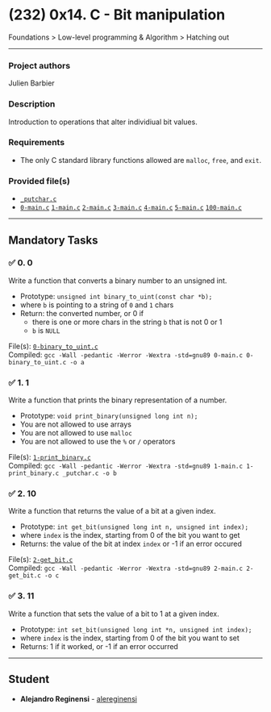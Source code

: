 # (232) 0x14. C - Bit manipulation
Foundations > Low-level programming & Algorithm > Hatching out

---

### Project authors
Julien Barbier

### Description
Introduction to operations that alter individiual bit values.

### Requirements
* The only C standard library functions allowed are `malloc`, `free`, and `exit`.

### Provided file(s)
* [`_putchar.c`](./_putchar.c)
* [`0-main.c`](./tests/0-main.c) [`1-main.c`](./tests/1-main.c) [`2-main.c`](./tests/2-main.c) [`3-main.c`](./tests/3-main.c) [`4-main.c`](./tests/4-main.c) [`5-main.c`](./tests/5-main.c) [`100-main.c`](./tests/100-main.c)

---

## Mandatory Tasks

### :white_check_mark: 0. 0
Write a function that converts a binary number to an unsigned int.

* Prototype: `unsigned int binary_to_uint(const char *b);`
* where `b` is pointing to a string of `0` and `1` chars
* Return: the converted number, or 0 if
    * there is one or more chars in the string `b` that is not 0 or 1
    * `b` is `NULL`

File(s): [`0-binary_to_uint.c`](./0-binary_to_uint.c)\
Compiled: `gcc -Wall -pedantic -Werror -Wextra -std=gnu89 0-main.c 0-binary_to_uint.c -o a`

### :white_check_mark: 1. 1
Write a function that prints the binary representation of a number.

* Prototype: `void print_binary(unsigned long int n);`
* You are not allowed to use arrays
* You are not allowed to use `malloc`
* You are not allowed to use the `%` or `/` operators

File(s): [`1-print_binary.c`](./1-print_binary.c)\
Compiled: `gcc -Wall -pedantic -Werror -Wextra -std=gnu89 1-main.c 1-print_binary.c _putchar.c -o b`

### :white_check_mark: 2. 10
Write a function that returns the value of a bit at a given index.

* Prototype: `int get_bit(unsigned long int n, unsigned int index);`
* where `index` is the index, starting from 0 of the bit you want to get
* Returns: the value of the bit at index `index` or -1 if an error occured

File(s): [`2-get_bit.c`](./2-get_bit.c)\
Compiled: `gcc -Wall -pedantic -Werror -Wextra -std=gnu89 2-main.c 2-get_bit.c -o c`

### :white_check_mark: 3. 11
Write a function that sets the value of a bit to 1 at a given index.

* Prototype: `int set_bit(unsigned long int *n, unsigned int index);`
* where `index` is the index, starting from 0 of the bit you want to set
* Returns: 1 if it worked, or -1 if an error occurred

---

## Student
* **Alejandro Reginensi** - [alereginensi](github.com/alereginensi)
